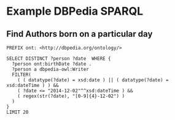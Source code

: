 # Example DBPedia SPARQL 

## Find Authors born on a particular day

```
PREFIX ont: <http://dbpedia.org/ontology/> 

SELECT DISTINCT ?person ?date  WHERE { 
  ?person ont:birthDate ?date .
  ?person a dbpedia-owl:Writer 
  FILTER( 
    ( ( datatype(?date) = xsd:date ) || ( datatype(?date) = xsd:dateTime ) ) && 
    ( ?date <= "2014-12-02"^^xsd:dateTime ) && 
    ( regex(str(?date), "[0-9]{4}-12-02") ) 
  ) 
}
LIMIT 20
```
